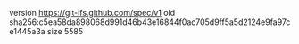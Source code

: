 version https://git-lfs.github.com/spec/v1
oid sha256:c5ea58da898068d991d46b43e16844f0ac705d9ff5a5d2124e9fa97ce1445a3a
size 5585
